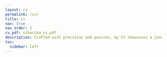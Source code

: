 ```yaml
---
layout: cv
permalink: /cv/
title: cv
nav: true
nav_order: 2
cv_pdf: niharika_cv.pdf
description: Crafted with precision and passion, my CV showcases a journey of expertise and achievements, painting a vivid picture of my skills and potential contributions.
toc:
  sidebar: left
---
```

